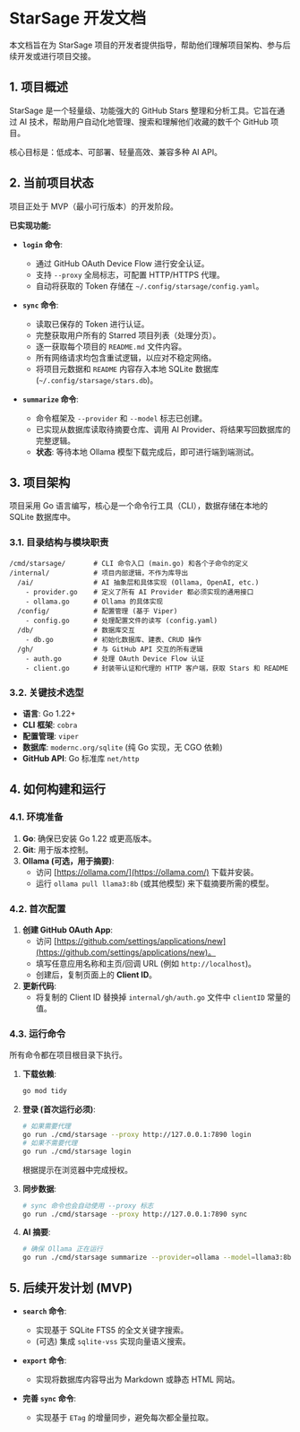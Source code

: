 # StarSage 开发文档

本文档旨在为 StarSage 项目的开发者提供指导，帮助他们理解项目架构、参与后续开发或进行项目交接。

## 1. 项目概述

StarSage 是一个轻量级、功能强大的 GitHub Stars 整理和分析工具。它旨在通过 AI 技术，帮助用户自动化地管理、搜索和理解他们收藏的数千个 GitHub 项目。

核心目标是：低成本、可部署、轻量高效、兼容多种 AI API。

## 2. 当前项目状态

项目正处于 MVP（最小可行版本）的开发阶段。

**已实现功能:**

- **`login` 命令**:

  - 通过 GitHub OAuth Device Flow 进行安全认证。
  - 支持 `--proxy` 全局标志，可配置 HTTP/HTTPS 代理。
  - 自动将获取的 Token 存储在 `~/.config/starsage/config.yaml`。

- **`sync` 命令**:

  - 读取已保存的 Token 进行认证。
  - 完整获取用户所有的 Starred 项目列表（处理分页）。
  - 逐一获取每个项目的 `README.md` 文件内容。
  - 所有网络请求均包含重试逻辑，以应对不稳定网络。
  - 将项目元数据和 `README` 内容存入本地 SQLite 数据库 (`~/.config/starsage/stars.db`)。

- **`summarize` 命令**:
  - 命令框架及 `--provider` 和 `--model` 标志已创建。
  - 已实现从数据库读取待摘要仓库、调用 AI Provider、将结果写回数据库的完整逻辑。
  - **状态**: 等待本地 Ollama 模型下载完成后，即可进行端到端测试。

## 3. 项目架构

项目采用 Go 语言编写，核心是一个命令行工具（CLI），数据存储在本地的 SQLite 数据库中。

### 3.1. 目录结构与模块职责

```text
/cmd/starsage/       # CLI 命令入口 (main.go) 和各个子命令的定义
/internal/           # 项目内部逻辑，不作为库导出
  /ai/               # AI 抽象层和具体实现 (Ollama, OpenAI, etc.)
    - provider.go    # 定义了所有 AI Provider 都必须实现的通用接口
    - ollama.go      # Ollama 的具体实现
  /config/           # 配置管理 (基于 Viper)
    - config.go      # 处理配置文件的读写 (config.yaml)
  /db/               # 数据库交互
    - db.go          # 初始化数据库、建表、CRUD 操作
  /gh/               # 与 GitHub API 交互的所有逻辑
    - auth.go        # 处理 OAuth Device Flow 认证
    - client.go      # 封装带认证和代理的 HTTP 客户端，获取 Stars 和 README
```

### 3.2. 关键技术选型

- **语言**: Go 1.22+
- **CLI 框架**: `cobra`
- **配置管理**: `viper`
- **数据库**: `modernc.org/sqlite` (纯 Go 实现，无 CGO 依赖)
- **GitHub API**: Go 标准库 `net/http`

## 4. 如何构建和运行

### 4.1. 环境准备

1. **Go**: 确保已安装 Go 1.22 或更高版本。
2. **Git**: 用于版本控制。
3. **Ollama (可选，用于摘要)**:
   - 访问 [https://ollama.com/](https://ollama.com/) 下载并安装。
   - 运行 `ollama pull llama3:8b` (或其他模型) 来下载摘要所需的模型。

### 4.2. 首次配置

1. **创建 GitHub OAuth App**:
   - 访问 [https://github.com/settings/applications/new](https://github.com/settings/applications/new)。
   - 填写任意应用名称和主页/回调 URL (例如 `http://localhost`)。
   - 创建后，复制页面上的 **Client ID**。
2. **更新代码**:
   - 将复制的 Client ID 替换掉 `internal/gh/auth.go` 文件中 `clientID` 常量的值。

### 4.3. 运行命令

所有命令都在项目根目录下执行。

1. **下载依赖**:

   ```bash
   go mod tidy
   ```

2. **登录 (首次运行必须)**:

   ```bash
   # 如果需要代理
   go run ./cmd/starsage --proxy http://127.0.0.1:7890 login
   # 如果不需要代理
   go run ./cmd/starsage login
   ```

   根据提示在浏览器中完成授权。

3. **同步数据**:

   ```bash
   # sync 命令也会自动使用 --proxy 标志
   go run ./cmd/starsage --proxy http://127.0.0.1:7890 sync
   ```

4. **AI 摘要**:

   ```bash
   # 确保 Ollama 正在运行
   go run ./cmd/starsage summarize --provider=ollama --model=llama3:8b
   ```

## 5. 后续开发计划 (MVP)

- **`search` 命令**:

  - 实现基于 SQLite FTS5 的全文关键字搜索。
  - (可选) 集成 `sqlite-vss` 实现向量语义搜索。

- **`export` 命令**:

  - 实现将数据库内容导出为 Markdown 或静态 HTML 网站。

- **完善 `sync` 命令**:
  - 实现基于 `ETag` 的增量同步，避免每次都全量拉取。
